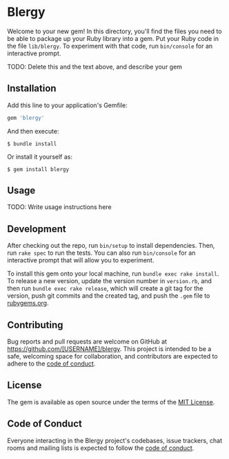 # Blergy

Welcome to your new gem! In this directory, you'll find the files you need to be able to package up your Ruby library into a gem. Put your Ruby code in the file `lib/blergy`. To experiment with that code, run `bin/console` for an interactive prompt.

TODO: Delete this and the text above, and describe your gem

## Installation

Add this line to your application's Gemfile:

```ruby
gem 'blergy'
```

And then execute:

    $ bundle install

Or install it yourself as:

    $ gem install blergy

## Usage

TODO: Write usage instructions here

## Development

After checking out the repo, run `bin/setup` to install dependencies. Then, run `rake spec` to run the tests. You can also run `bin/console` for an interactive prompt that will allow you to experiment.

To install this gem onto your local machine, run `bundle exec rake install`. To release a new version, update the version number in `version.rb`, and then run `bundle exec rake release`, which will create a git tag for the version, push git commits and the created tag, and push the `.gem` file to [rubygems.org](https://rubygems.org).

## Contributing

Bug reports and pull requests are welcome on GitHub at https://github.com/[USERNAME]/blergy. This project is intended to be a safe, welcoming space for collaboration, and contributors are expected to adhere to the [code of conduct](https://github.com/[USERNAME]/blergy/blob/master/CODE_OF_CONDUCT.md).

## License

The gem is available as open source under the terms of the [MIT License](https://opensource.org/licenses/MIT).

## Code of Conduct

Everyone interacting in the Blergy project's codebases, issue trackers, chat rooms and mailing lists is expected to follow the [code of conduct](https://github.com/[USERNAME]/blergy/blob/master/CODE_OF_CONDUCT.md).
